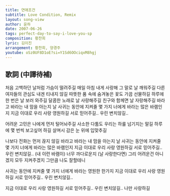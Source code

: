 ```yaml
---
title: 연애조건
subtitle: Love Condition, Remix
layout: song-view
author: 윤하
date: 2007-06-26
tags: perfect-day-to-say-i-love-you-sp
composition: 황찬희
lyric: 김이진
arrangement: 황찬희, 양경주
youtube: oSz0UF8D1oE?si=Y1Sd6OOciqxM8hgj
---
```


## 歌詞 (中譯待補)

처음 고백하던 날처럼 가슴이 떨려주길
매일 아침 내게 사랑해 그 말로 날 깨워주길
다른 여자들의 관심도 내겐 티내지 않길
따뜻한 품 속에 숨겨놓은
꽃도 가끔 선물하길
하루에 한 번은 날 보러 와주길
달콤한 노래로 날 사랑해주길
친구와 함께면 날 자랑해주길
바라고 바라는 내 맘을 아는지
날 사귀는 동안에 지켜줄 몇 가지
너에게 바라는 많은 바램인지
지금 이대로 우리 사랑 영원하길
서로 믿어주길.. 우린 변치않길..

어려운 고민은 나에게 먼저 털어놔주길
사소한 다툼도 우리는 하룰 넘기지는 말길
하루에 몇 번씩 보고싶어 하길
살며시 감은 눈 위에 입맞추길

나보다 전화는 먼저 끊지 않길
바라고 바라는 내 맘을 아는지
날 사귀는 동안에 지켜줄 몇 가지
너에게 바라는 많은 바램인지
지금 이대로 우리 사랑 영원하길
서로 믿어주길.. 우린 변치않길..
(내 이런 바램이) 너무 까다로운지
(날 사랑한다면) 그리 어려운건 아니겠지
모두 지켜주겠지 그만큼 나도 잘할테니

사귀는 동안에 지켜줄 몇 가지
너에게 바라는 영원한 한가지
지금 이대로 우리 사랑 영원하길
서로 믿어주길.. 우린 변치않길..

지금 이대로 우리 사랑 영원하길
서로 믿어주길.. 우린 변치않길..
나만 사랑하길

